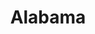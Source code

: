 ---
layout: default
title: Alabama
event: 16th Street Baptist Church Bombing
category: 16th street baptist
genre:
artist: John Coltrane
writer: John Coltrane
label:
producer:
album:
country:
language:
duration:
released: 1964
video: https://www.youtube.com/embed/Sd5R0susntk
description: Lorem ipsum dolor sit amet, consectetur adipiscing elit, sed do eiusmod tempor incididunt ut labore et dolore magna aliqua. Semper quis lectus nulla at volutpat diam ut venenatis tellusLorem ipsum dolor sit amet, consectetur adipiscing elit, sed do eiusmod tempor incididunt ut labore et dolore magna aliqua. Semper quis lectus nulla at volutpat diam ut venenatis tellus
versions:

---